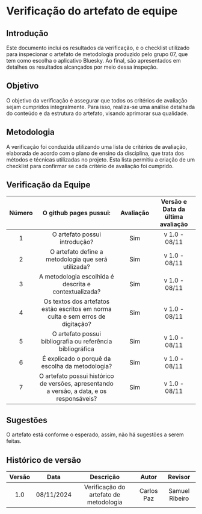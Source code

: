 # Verificação do artefato de equipe

## Introdução

Este documento inclui os resultados da verificação, e o checklist utilizado para inspecionar o artefato de metodologia produzido pelo grupo 07, que tem como escolha o aplicativo Bluesky. Ao final, são apresentados em detalhes os resultados alcançados por meio dessa inspeção.

## Objetivo

O objetivo da verificação é assegurar que todos os critérios de avaliação sejam cumpridos integralmente. Para isso, realiza-se uma análise detalhada do conteúdo e da estrutura do artefato, visando aprimorar sua qualidade.

## Metodologia

A verificação foi conduzida utilizando uma lista de critérios de avaliação, elaborada de acordo com o plano de ensino da disciplina, que trata dos métodos e técnicas utilizadas no projeto. Esta lista permitiu a criação de um checklist para confirmar se cada critério de avaliação foi cumprido.

## Verificação da Equipe

| Número | O github pages pussui: | Avaliação | Versão e Data da última avaliação |
| :----: | :-------: | :-------: | :--------: |
| 1 | O artefato possui introdução?	| Sim | v 1.0 - 08/11 |
| 2 | O artefato define a metodologia que será utilizada? | Sim | v 1.0 - 08/11 |
| 3 | A metodologia escolhida é descrita e contextualizada? | Sim | v 1.0 - 08/11 |
| 4 | Os textos dos artefatos estão escritos em norma culta e sem erros de digitação? | Sim | v 1.0 - 08/11 |
| 5 | O artefato possui bibliografia ou referência bibliográfica | Sim | v 1.0 - 08/11 |
| 6 | É explicado o porquê da escolha da metodologia? | Sim | v 1.0 - 08/11 |
| 7 | O artefato possui histórico de versões, apresentando a versão, a data, e os responsáveis? | Sim | v 1.0 - 08/11 |

## Sugestões

O artefato está conforme o esperado, assim, não há sugestões a serem feitas.

## Histórico de versão

| Versão |    Data    |      Descrição       |  Autor | Revisor |
| :----: | :--------: | :------------------: | :-----: | :-----: |
|  1.0   | 08/11/2024 | Verificação do artefato de metodologia |  Carlos Paz | Samuel Ribeiro |